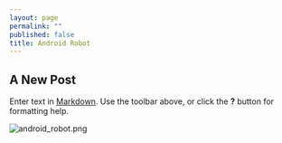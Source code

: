 ```yaml
---
layout: page
permalink: ""
published: false
title: Android Robot
---
```


## A New Post

Enter text in [Markdown](http://daringfireball.net/projects/markdown/). Use the toolbar above, or click the **?** button for formatting help.

![android_robot.png]({{site.baseurl}}/media/android_robot.png)
